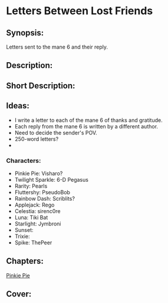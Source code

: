# Letters Between Lost Friends

## Synopsis:
Letters sent to the mane 6 and their reply.

## Description:


## Short Description:


## Ideas:
- I write a letter to each of the mane 6 of thanks and gratitude.
- Each reply from the mane 6 is written by a different author.
- Need to decide the sender's POV.
- 250-word letters?
- 

### Characters:
- Pinkie Pie: Visharo?
- Twilight Sparkle: 6-D Pegasus
- Rarity: Pearls
- Fluttershy: PseudoBob
- Rainbow Dash: Scriblits?
- Applejack: Rego
- Celestia: sirenc0re
- Luna: Tiki Bat
- Starlight: Jymbroni
- Sunset: 
- Trixie: 
- Spike: ThePeer

## Chapters:
[Pinkie Pie](01-pinkie-pie.md)


## Cover:
